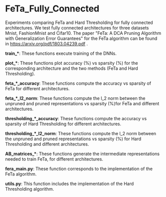 # FeTa_Fully_Connected
Experiments comparing FeTa and Hard Thresholding for fully connected architectures. We test fully connected architectures for three datasets Mnist, FashionMnist and Cifar10. The paper "FeTa: A DCA Pruning Algorithm with Generalization Error Guarantees" for the FeTa algorithm can be found  in https://arxiv.org/pdf/1803.04239.pdf .

<B>train\_\*</B>: These functions execute training of the DNNs. 

<B>plot\_\*</B>: These functions plot accuracy (%) vs sparsity (%) for the corresponding architecture and the two methods (FeTa and Hard Thresholding).

<B>feta\_\*\_accuracy</B>: These functions compute the accuracy vs sparsity of FeTa for different architectures.

<B>feta\_\*\_l2_norm</B>: These functions compute the l_2 norm between the unpruned and pruned representations vs sparsity (%)for FeTa and different architectures.   

<B>thresholding\_\*\_accuracy</B>: These functions compute the accuracy vs sparsity of Hard Thresholding for different architectures.

<B>thresholding\_\*\_l2_norm</B>: These functions compute the l_2 norm between the unpruned and pruned representations vs sparsity (%) for Hard Thresholding and different architectures.   

<B>AB_matrices\_\*</B>: These functions generate the intermediate representations needed to train FeTa, for different architectures.

<B>fera_main.py</B>: These function corresponds to the implementation of the FeTa algorithm.

<B>utils.py</B>: This function includes the implementation of the Hard Thresholding algorithm.
